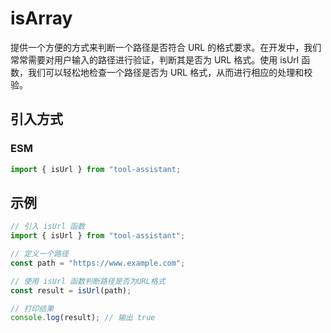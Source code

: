 # isArray

提供一个方便的方式来判断一个路径是否符合 URL 的格式要求。在开发中，我们常常需要对用户输入的路径进行验证，判断其是否为 URL 格式。使用 isUrl 函数，我们可以轻松地检查一个路径是否为 URL 格式，从而进行相应的处理和校验。

## 引入方式

<!-- ### CJS

```javascript
const { isUrl } = require("tool-assistant");
``` -->

### ESM

```javascript
import { isUrl } from "tool-assistant;
```

## 示例

```javascript
// 引入 isUrl 函数
import { isUrl } from "tool-assistant";

// 定义一个路径
const path = "https://www.example.com";

// 使用 isUrl 函数判断路径是否为URL格式
const result = isUrl(path);

// 打印结果
console.log(result); // 输出 true
```

